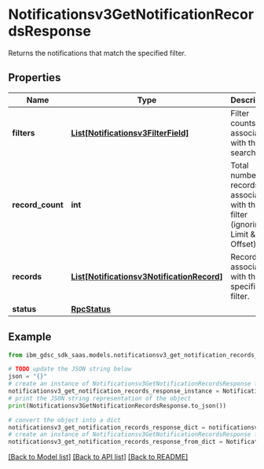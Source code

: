 # Notificationsv3GetNotificationRecordsResponse

Returns the notifications that match the specified filter.

## Properties

Name | Type | Description | Notes
------------ | ------------- | ------------- | -------------
**filters** | [**List[Notificationsv3FilterField]**](Notificationsv3FilterField.md) | Filter counts associated with the search. | [optional] 
**record_count** | **int** | Total number of records associated with the filter (ignoring Limit &amp; Offset). | [optional] 
**records** | [**List[Notificationsv3NotificationRecord]**](Notificationsv3NotificationRecord.md) | Records associated with the specified filter. | [optional] 
**status** | [**RpcStatus**](RpcStatus.md) |  | [optional] 

## Example

```python
from ibm_gdsc_sdk_saas.models.notificationsv3_get_notification_records_response import Notificationsv3GetNotificationRecordsResponse

# TODO update the JSON string below
json = "{}"
# create an instance of Notificationsv3GetNotificationRecordsResponse from a JSON string
notificationsv3_get_notification_records_response_instance = Notificationsv3GetNotificationRecordsResponse.from_json(json)
# print the JSON string representation of the object
print(Notificationsv3GetNotificationRecordsResponse.to_json())

# convert the object into a dict
notificationsv3_get_notification_records_response_dict = notificationsv3_get_notification_records_response_instance.to_dict()
# create an instance of Notificationsv3GetNotificationRecordsResponse from a dict
notificationsv3_get_notification_records_response_from_dict = Notificationsv3GetNotificationRecordsResponse.from_dict(notificationsv3_get_notification_records_response_dict)
```
[[Back to Model list]](../README.md#documentation-for-models) [[Back to API list]](../README.md#documentation-for-api-endpoints) [[Back to README]](../README.md)


